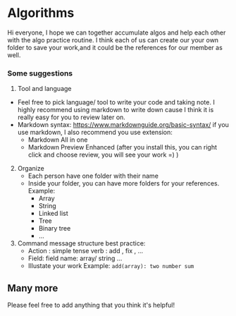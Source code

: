 # Algorithms

Hi everyone, I hope we can together accumulate algos and help each other with the algo practice routine.
I think each of us can create our your own folder to save your work,and it could be the references for our member as well.

### Some suggestions
1. Tool and language
- Feel free to pick language/ tool to write your code and taking note.
I highly recommend using markdown to write down cause I think it is really easy for you to review later on.
- Markdown syntax: https://www.markdownguide.org/basic-syntax/
  if you use markdown, I also recommend you use extension:
  - Markdown All in one
  - Markdown Preview Enhanced (after you install this, you can right click and choose review, you will see your work =) )

2. Organize
    - Each person have one folder with their name
    - Inside your folder, you can have more folders for your references. Example:
        - Array
        - String
        - Linked list
        - Tree
        - Binary tree
        - ...
3. Command message structure best practice:
    - Action : simple tense verb : add , fix , ...
    - Field: field name: array/ string ...
    - Illustate your work
 Example:
  `add(array): two number sum`

## Many more
Please feel free to add anything that you think it's helpful!



